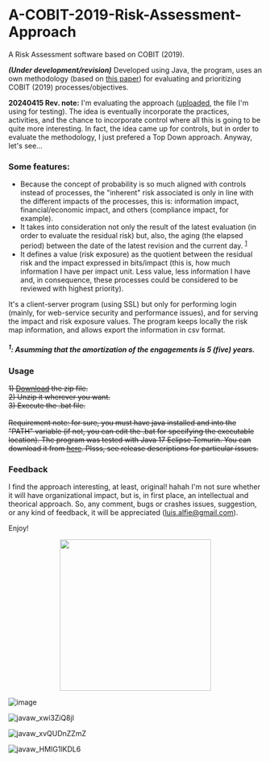 # A-COBIT-2019-Risk-Assessment-Approach
A Risk Assessment software based on COBIT (2019).

**_(Under development/revision)_** Developed using Java, the program, uses an own methodology (based on [this paper](https://github.com/Lucho-A/A-Risk-Assessment-approach-based-on-Information-Theory)) for evaluating and prioritizing COBIT (2019) processes/objectives.

**20240415 Rev. note:** I'm evaluating the approach ([uploaded](https://github.com/Lucho-A/A-COBIT-2019-Risk-Assessment-Approach/blob/master/rm-cobit2019.xlsm), the file I'm using for testing). The idea is eventually incorporate the practices, activities, and the chance to incorporate control where all this is going to be quite more interesting. In fact, the idea came up for controls, but in order to evaluate the methodology, I just prefered a Top Down approach. Anyway, let's see...

### Some features:
- Because the concept of probability is so much aligned with controls instead of processes, the "inherent" risk associated is only in line with the different impacts of the processes, this is: information impact, financial/economic impact, and others (compliance impact, for example).
- It takes into consideration not only the result of the latest evaluation (in order to evaluate the residual risk) but, also, the aging (the elapsed period) between the date of the latest revision and the current day. <sup>[1](#footnote1)</sup>
- It defines a value (risk exposure) as the quotient between the residual risk and the impact expressed in bits/impact (this is, how much information I have per impact unit. Less value, less information I have and, in consequence, these processes could be considered to be reviewed with highest priority).

It's a client-server program (using SSL) but only for performing login (mainly, for web-service security and performance issues), and for serving the impact and risk exposure values. The program keeps locally the risk map information, and allows export the information in csv format.

##### <sup><a name="footnote1">1</a></sup>: Asumming that the amortization of the engagements is 5 (five) years.

### Usage
~~1) [Download](https://github.com/Lucho-A/A-COBIT-2019-Risk-Assessment-Approach/releases/latest) the zip file. <br>
2) Unzip it wherever you want. <br>
3) Execute the .bat file. <br> <br>
Requirement note: for sure, you must have java installed and into the "PATH" variable (if not, you can edit the .bat for specifying the executable location). The program was tested with Java 17 Eclipse Temurin. You can download it from [here](https://adoptium.net/es/). Plsss, see release descriptions for particular issues.~~

### Feedback
I find the approach interesting, at least, original! hahah I'm not sure whether it will have organizational impact, but is, in first place, an intellectual and theorical approach. So, any comment, bugs or crashes issues, suggestion, or any kind of feedback, it will be appreciated (luis.alfie@gmail.com).

Enjoy!
<p align="center">

<img height="300" src="https://user-images.githubusercontent.com/40904281/211438121-02794fdd-26ad-4a27-b808-c6a82b2158cc.png">

![image](https://user-images.githubusercontent.com/40904281/149053255-35c88746-5628-4526-80d7-e216679ad86f.png)

![javaw_xwi3ZiQ8jl](https://user-images.githubusercontent.com/40904281/149053363-89b8c58b-ea46-482f-a1ca-001d1447efee.png)

![javaw_xvQUDnZZmZ](https://user-images.githubusercontent.com/40904281/149053415-edb90768-55df-4c70-a82b-a42c113edfb3.png)

![javaw_HMIG1lKDL6](https://user-images.githubusercontent.com/40904281/149053444-1cdffb6c-e51b-403e-a79a-718c5b0f2043.png)

</p>


















